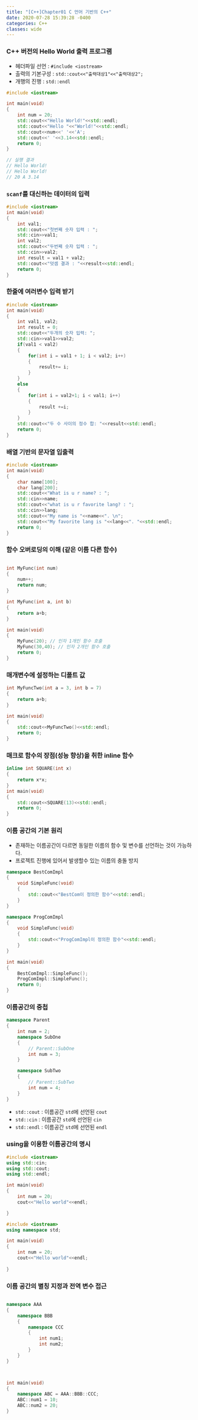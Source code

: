 ```yaml
---
title: "[C++]Chapter01 C 언어 기반의 C++"
date: 2020-07-28 15:39:28 -0400
categories: C++
classes: wide
---
```


### C++ 버전의 Hello World 출력 프로그램

- 헤더파일 선언 : ```#include <iostream>```
- 출력의 기본구성 : ```std::cout<<"출력대상1"<<"출력대상2";```
- 개행의 진행 : ```std::endl```

```cpp
#include <iostream>

int main(void)
{
    int num = 20;
    std::cout<<"Hello World!"<<std::endl;
    std::cout<<"Hello "<<"World!"<<std::endl;
    std::cout<<num<<' '<<'A';
    std::cout<<' '<<3.14<<std::endl;
    return 0;
}

// 실행 결과
// Hello World!
// Hello World!
// 20 A 3.14

```

### ```scanf```를 대신하는 데이터의 입력

```cpp
#include <iostream>
int main(void)
{
    int val1;
    std::cout<<"첫번째 숫자 입력 : ";
    std::cin>>val1;
    int val2;
    std::cout<<"두번째 숫자 입력 : ";
    std::cin>>val2;
    int result = val1 + val2;
    std::cout<<"덧셈 결과 : "<<result<<std::endl;
    return 0;
}

```

### 한줄에 여러변수 입력 받기

```cpp
#include <iostream>
int main(void)
{
    int val1, val2;
    int result = 0;
    std::cout<<"두개의 숫자 입력: ";
    std::cin>>val1>>val2;
    if(val1 < val2)
    {
        for(int i = val1 + 1; i < val2; i++)
        {
            result+= i;
        }
    }
    else
    {
        for(int i = val2+1; i < val1; i++)
        {
            result +=i;
        }
    }
    std::cout<<"두 수 사이의 정수 합: "<<result<<std::endl;
    return 0;
}
```

### 배열 기반의 문자열 입출력

```cpp
#include <iostream>
int main(void)
{
    char name[100];
    char lang[200];
    std::cout<<"What is u r name? : ";
    std::cin>>name;
    std::cout<<"what is u r favorite lang? : ";
    std::cin>>lang;
    std::cout<<"My name is "<<name<<". \n";
    std::cout<<"My favorite lang is "<<lang<<". "<<std::endl;
    return 0;
}
```

### 함수 오버로딩의 이해 (같은 이름 다른 함수)

```cpp

int MyFunc(int num)
{
    num++;
    return num;
}

int MyFunc(int a, int b)
{
    return a+b;
}

int main(void)
{
    MyFunc(20); // 인자 1개인 함수 호출
    MyFunc(30,40); // 인자 2개인 함수 호출
    return 0;
}
```

### 매개변수에 설정하는 디폴트 값

```cpp
int MyFuncTwo(int a = 3, int b = 7)
{
    return a+b;
}

int main(void)
{
    std::cout<<MyFuncTwo()<<std::endl;
    return 0;
}
```
### 매크로 함수의 장점(성능 향상)을 취한 inline 함수

```cpp
inline int SQUARE(int x)
{
    return x*x;
}
int main(void)
{
    std::cout<<SQUARE(13)<<std::endl;
    return 0;
}

```

### 이름 공간의 기본 원리

- 존재하는 이름공간이 다르면 동일한 이름의 함수 및 변수를 선언하는 것이 가능하다.
- 프로젝트 진행에 있어서 발생할수 있는 이름의 충돌 방지

```cpp
namespace BestComImpl
{
    void SimpleFunc(void)
    {
        std::cout<<"BestCom이 정의한 함수"<<std::endl;
    }
}

namespace ProgComImpl
{
    void SimpleFunc(void)
    {
        std::cout<<"ProgComImpl이 정의한 함수"<<std::endl;
    }
}

int main(void)
{
    BestComImpl::SimpleFunc();
    ProgComImpl::SimpleFunc();
    return 0;
}


```

### 이름공간의 중첩

```cpp
namespace Parent
{
    int num = 2;
    namespace SubOne
    {
        // Parent::SubOne
        int num = 3;
    }

    namespace SubTwo
    {
        // Parent::SubTwo
        int num = 4;
    }
}
```

- ```std::cout``` : 이름공간 ```std```에 선언된 ```cout```
- ```std::cin``` : 이름공간 ```std```에 선언된 ```cin```
- ```std::endl``` : 이름공간 ```std```에 선언된 ```endl```

### using을 이용한 이름공간의 명시

```cpp
#include <iostream>
using std::cin;
using std::cout;
using std::endl;

int main(void)
{
    int num = 20;
    cout<<"Hello world"<<endl;

}
```

```cpp
#include <iostream>
using namespace std;

int main(void)
{
    int num = 20;
    cout<<"Hello world"<<endl;
    
}
```

### 이름 공간의 별칭 지정과 전역 변수 접근

```cpp

namespace AAA
{
    namespace BBB
    {
        namespace CCC
        {
            int num1;
            int num2;
        }
    }
}



int main(void)
{
    namespace ABC = AAA::BBB::CCC;
    ABC::num1 = 10;
    ABC::num2 = 20;
}
```